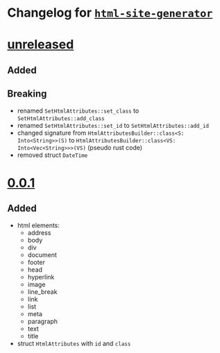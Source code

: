 # Changelog for [`html-site-generator`](https://github.com/LetsMelon/html-site-generator)

# [unreleased](https://github.com/LetsMelon/html-site-generator/compare/0.0.1...main)

## Added

## Breaking

- renamed `SetHtmlAttributes::set_class` to `SetHtmlAttributes::add_class`
- renamed `SetHtmlAttributes::set_id` to `SetHtmlAttributes::add_id`
- changed signature from `HtmlAttributesBuilder::class<S: Into<String>>(S)` to `HtmlAttributesBuilder::class<VS: Into<Vec<String>>>(VS)` (pseudo rust code)
- removed struct `DateTime`

# [0.0.1](https://github.com/LetsMelon/html-site-generator/compare/b2a039bfe6070bf67435eb44af76597d0e706260...0.0.1)

## Added

- html elements:
  - address
  - body
  - div
  - document
  - footer
  - head
  - hyperlink
  - image
  - line_break
  - link
  - list
  - meta
  - paragraph
  - text
  - title
- struct `HtmlAttributes` with `id` and `class`
